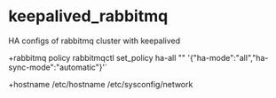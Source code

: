 # keepalived_rabbitmq
HA configs of rabbitmq cluster with keepalived

+rabbitmq policy
rabbitmqctl set_policy ha-all "" '{"ha-mode":"all","ha-sync-mode":"automatic"}'`

+hostname
/etc/hostname
/etc/sysconfig/network



